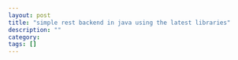 ```yaml
---
layout: post
title: "simple rest backend in java using the latest libraries"
description: ""
category: 
tags: []
---
```



